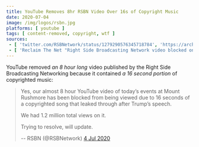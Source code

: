 ```yaml
---
title: YouTube Removes 8hr RSBN Video Over 16s of Copyright Music
date: 2020-07-04
image: /img/logos/rsbn.jpg
platforms: [ youtube ]
tags: [ content-removed, copyright, wtf ]
sources:
 - [ 'twitter.com/RSBNetwork/status/1279290576345718784', 'https://archive.is/bCsBe' ]
 - [ 'Reclaim The Net "Right Side Broadcasting Network video blocked on YouTube after 1M views over 16 seconds of music" by Didi Rankovic (4 Jul 2020)', 'https://reclaimthenet.org/rsbn-video-blocked-on-youtube-copyright/' ]
---
```


YouTube removed _an 8 hour long_ video published by the Right Side Broadcasting
Networking because it contained _a 16 second portion_ of copyrighted music:
> Yes, our almost 8 hour YouTube video of today’s events at Mount Rushmore has
> been blocked from being viewed due to 16 seconds of a copyrighted song that
> leaked through after Trump’s speech.
>
> We had 1.2 million total views on it.
>
> Trying to resolve, will update.
>
> -- RSBN (@RSBNetwork) [4 Jul 2020](https://archive.is/bCsBe)
